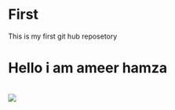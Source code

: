 # First
This is my first git hub reposetory <br>
<h1>Hello i am ameer hamza</h1>
</br>
<img  src="https://images.pexels.com/photos/414612/pexels-photo-414612.jpeg?cs=srgb&dl=pexels-souvenirpixels-414612.jpg&fm=jpg">
